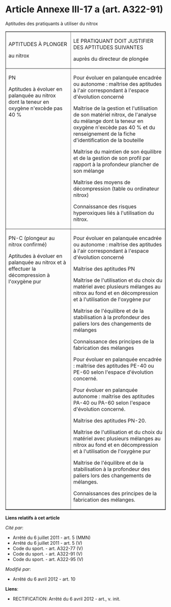 # Article Annexe III-17 a (art. A322-91)

Aptitudes des pratiquants à utiliser du nitrox

<table cellpadding="0" border="1" width="680">
  <tbody>
    <tr>
      <td>

APTITUDES À PLONGER

au nitrox

</td>
      <td>

LE PRATIQUANT DOIT JUSTIFIER DES APTITUDES SUIVANTES

auprès du directeur de plongée

</td>
    </tr>
    <tr>
      <td valign="top">

PN

Aptitudes à évoluer en palanquée au nitrox dont la teneur en oxygène n'excède pas 40 %

</td>
      <td valign="top">

Pour évoluer en palanquée encadrée ou autonome : maîtrise des aptitudes à l'air correspondant à l'espace d'évolution concerné

Maîtrise de la gestion et l'utilisation de son matériel nitrox, de l'analyse du mélange dont la teneur en oxygène n'excède
pas 40 % et du renseignement de la fiche d'identification de la bouteille

Maîtrise du maintien de son équilibre et de la gestion de son profil par rapport à la profondeur plancher de son mélange

Maîtrise des moyens de décompression (table ou ordinateur nitrox)

Connaissance des risques hyperoxiques liés à l'utilisation du nitrox.

</td>
    </tr>
    <tr>
      <td valign="top">

PN-C (plongeur au nitrox confirmé) 

Aptitudes à évoluer en palanquée au nitrox et à effectuer la décompression à l'oxygène pur

</td>
      <td valign="top">

Pour évoluer en palanquée encadrée ou autonome : maîtrise des aptitudes à l'air correspondant à l'espace d'évolution concerné

Maîtrise des aptitudes PN

Maîtrise de l'utilisation et du choix du matériel avec plusieurs mélanges au nitrox au fond et en décompression et à
l'utilisation de l'oxygène pur

Maîtrise de l'équilibre et de la stabilisation à la profondeur des paliers lors des changements de mélanges

Connaissance des principes de la fabrication des mélanges

Pour évoluer en palanquée encadrée : maîtrise des aptitudes PE-40 ou PE-60 selon l'espace d'évolution concerné.

Pour évoluer en palanquée autonome : maîtrise des aptitudes PA-40 ou PA-60 selon l'espace d'évolution concerné.

Maîtrise des aptitudes PN-20.

Maîtrise de l'utilisation et du choix du matériel avec plusieurs mélanges au nitrox au fond et en décompression et à
l'utilisation de l'oxygène pur

Maîtrise de l'équilibre et de la stabilisation à la profondeur des paliers lors des changements de mélanges.

Connaissances des principes de la fabrication des mélanges.

</td>
    </tr>
  </tbody>
</table>

**Liens relatifs à cet article**

_Cité par_:

  - Arrêté du 6 juillet 2011 - art. 5 (MMN)
  - Arrêté du 6 juillet 2011 - art. 5 (V)
  - Code du sport. - art. A322-77 (V)
  - Code du sport. - art. A322-91 (V)
  - Code du sport. - art. A322-95 (V)

_Modifié par_:

  - Arrêté du 6 avril 2012 - art. 10

**Liens**:

  - RECTIFICATION: Arrêté du 6 avril 2012 - art., v. init.
